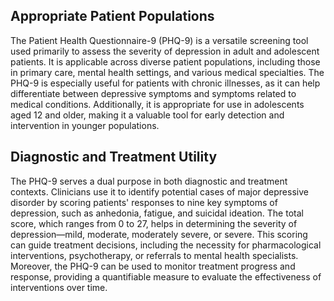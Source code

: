 ## Appropriate Patient Populations
The Patient Health Questionnaire-9 (PHQ-9) is a versatile screening tool used primarily to assess the severity of depression in adult and adolescent patients. It is applicable across diverse patient populations, including those in primary care, mental health settings, and various medical specialties. The PHQ-9 is especially useful for patients with chronic illnesses, as it can help differentiate between depressive symptoms and symptoms related to medical conditions. Additionally, it is appropriate for use in adolescents aged 12 and older, making it a valuable tool for early detection and intervention in younger populations.

## Diagnostic and Treatment Utility
The PHQ-9 serves a dual purpose in both diagnostic and treatment contexts. Clinicians use it to identify potential cases of major depressive disorder by scoring patients' responses to nine key symptoms of depression, such as anhedonia, fatigue, and suicidal ideation. The total score, which ranges from 0 to 27, helps in determining the severity of depression—mild, moderate, moderately severe, or severe. This scoring can guide treatment decisions, including the necessity for pharmacological interventions, psychotherapy, or referrals to mental health specialists. Moreover, the PHQ-9 can be used to monitor treatment progress and response, providing a quantifiable measure to evaluate the effectiveness of interventions over time.
